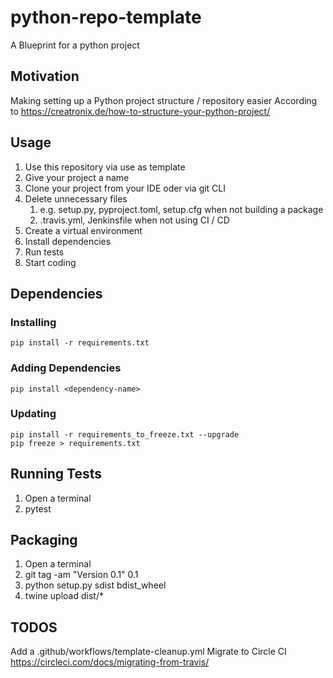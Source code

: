 # python-repo-template
A Blueprint for a python project

## Motivation
Making setting up a Python project structure / repository easier
According to
https://creatronix.de/how-to-structure-your-python-project/

## Usage
1. Use this repository via use as template
2. Give your project a name
3. Clone your project from your IDE oder via git CLI
4. Delete unnecessary files 
   1. e.g. setup.py, pyproject.toml, setup.cfg when not building a package
   2. .travis.yml, Jenkinsfile when not using CI / CD
5. Create a virtual environment
6. Install dependencies
7. Run tests
8. Start coding


## Dependencies
### Installing 
    pip install -r requirements.txt

### Adding Dependencies
    pip install <dependency-name>

### Updating
    pip install -r requirements_to_freeze.txt --upgrade
    pip freeze > requirements.txt 

## Running Tests
1. Open a terminal
2. pytest

## Packaging
1. Open a terminal
2. git tag -am "Version 0.1" 0.1 
3. python setup.py sdist bdist_wheel
4. twine upload dist/*

## TODOS
Add a .github/workflows/template-cleanup.yml
Migrate to Circle CI https://circleci.com/docs/migrating-from-travis/

